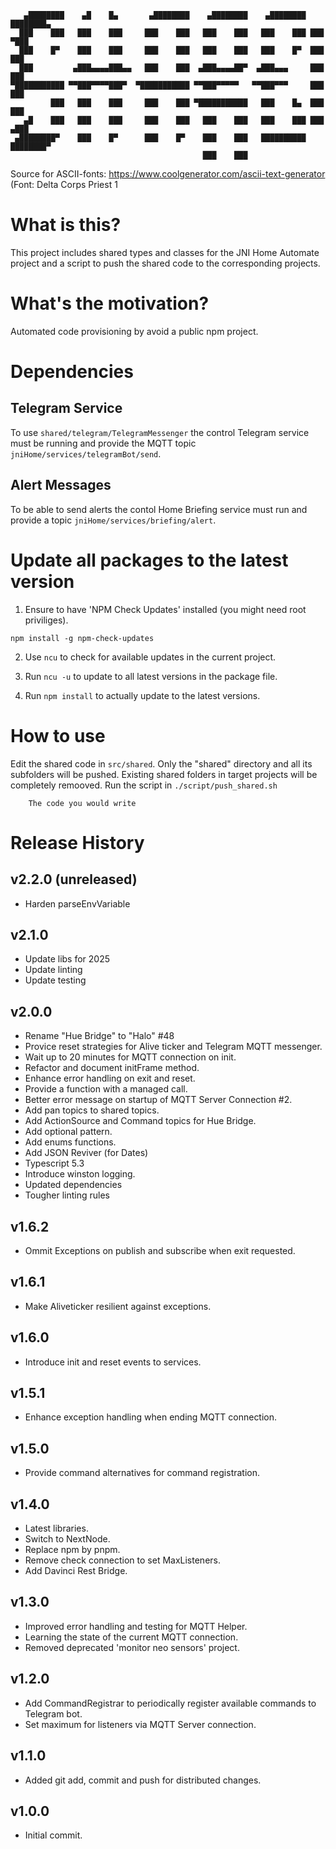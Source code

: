 ```
   ▄████████    ▄█    █▄       ▄████████    ▄████████    ▄████████ ████████▄  
  ███    ███   ███    ███     ███    ███   ███    ███   ███    ███ ███   ▀███ 
  ███    █▀    ███    ███     ███    ███   ███    ███   ███    █▀  ███    ███ 
  ███         ▄███▄▄▄▄███▄▄   ███    ███  ▄███▄▄▄▄██▀  ▄███▄▄▄     ███    ███ 
▀███████████ ▀▀███▀▀▀▀███▀  ▀███████████ ▀▀███▀▀▀▀▀   ▀▀███▀▀▀     ███    ███ 
         ███   ███    ███     ███    ███ ▀███████████   ███    █▄  ███    ███ 
   ▄█    ███   ███    ███     ███    ███   ███    ███   ███    ███ ███   ▄███ 
 ▄████████▀    ███    █▀      ███    █▀    ███    ███   ██████████ ████████▀  
                                           ███    ███                         
```

Source for ASCII-fonts: https://www.coolgenerator.com/ascii-text-generator
(Font: Delta Corps Priest 1


# What is this?
This project includes shared types and classes for the JNI Home Automate project and a script to
push the shared code to the corresponding projects.

# What's the motivation?
Automated code provisioning by avoid a public npm project.

# Dependencies

## Telegram Service
To use `shared/telegram/TelegramMessenger` the control Telegram service must be running and provide
the MQTT topic `jniHome/services/telegramBot/send`.

## Alert Messages
To be able to send alerts the contol Home Briefing service must run and provide a topic
 `jniHome/services/briefing/alert`.


# Update all packages to the latest version

1. Ensure to have 'NPM Check Updates' installed (you might need root priviliges).
```
npm install -g npm-check-updates
```

2. Use `ncu` to check for available updates in the current project.

3. Run `ncu -u` to update to all latest versions in the package file.

4. Run `npm install` to actually update to the latest versions.


# How to use
Edit the shared code in `src/shared`.
Only the "shared" directory and all its subfolders will be pushed.
Existing shared folders in target projects will be completely remooved.
Run the script in `./script/push_shared.sh`
```
    The code you would write
```

# Release History

## v2.2.0 (unreleased)
- Harden parseEnvVariable


## v2.1.0
- Update libs for 2025
- Update linting
- Update testing

## v2.0.0
- Rename "Hue Bridge" to "Halo" #48
- Provice reset strategies for Alive ticker and Telegram MQTT messenger.
- Wait up to 20 minutes for MQTT connection on init.
- Refactor and document initFrame method.
- Enhance error handling on exit and reset.
- Provide a function with a managed call.
- Better error message on startup of MQTT Server Connection #2.
- Add pan topics to shared topics.
- Add ActionSource and Command topics for Hue Bridge.
- Add optional pattern.
- Add enums functions.
- Add JSON Reviver (for Dates)
- Typescript 5.3
- Introduce winston logging.
- Updated dependencies
- Tougher linting rules

## v1.6.2
- Ommit Exceptions on publish and subscribe when exit requested.

## v1.6.1
- Make Aliveticker resilient against exceptions.

## v1.6.0
- Introduce init and reset events to services.

## v1.5.1
- Enhance exception handling when ending MQTT connection.

## v1.5.0
- Provide command alternatives for command registration.

## v1.4.0
- Latest libraries.
- Switch to NextNode.
- Replace npm by pnpm.
- Remove check connection to set MaxListeners.
- Add Davinci Rest Bridge.

## v1.3.0
- Improved error handling and testing for MQTT Helper.
- Learning the state of the current MQTT connection.
- Removed deprecated 'monitor neo sensors' project.

## v1.2.0
- Add CommandRegistrar to periodically register available commands to Telegram bot.
- Set maximum for listeners via MQTT Server connection.

## v1.1.0
- Added git add, commit and push for distributed changes.

## v1.0.0
- Initial commit.

